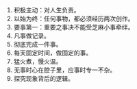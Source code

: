 1. 积极主动：对人生负责。
2. 以始为终：任何事物，都必须经历两次创作。
3. 要事第一：重要之事决不能受芝麻小事牵绊。
4. 凡事做记录。
5. 彻底完成一件事。
6. 每天固定时间，做固定的事。
7. 猛火煮，慢火温。
8. 无事时心在腔子里，应事时专一不杂。
9. 探究现象背后的逻辑。